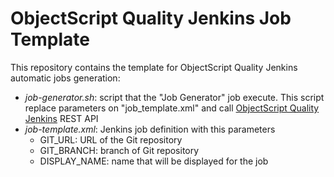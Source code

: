 # ObjectScript Quality Jenkins Job Template

This repository contains the template for ObjectScript Quality Jenkins automatic jobs generation:

* _job-generator.sh_: script that the "Job Generator" job execute. This script replace parameters on "job_template.xml" and call [ObjectScript Quality Jenkins](https://community-jenkins.objectscriptquality.com/) REST API
* _job-template.xml_: Jenkins job definition with this parameters
  * GIT_URL: URL of the Git repository
  * GIT_BRANCH: branch of Git repository
  * DISPLAY_NAME: name that will be displayed for the job
